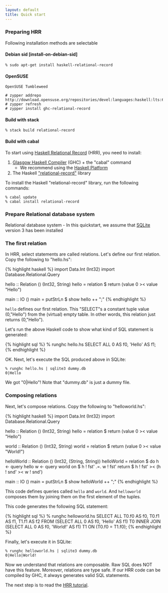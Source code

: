 ```yaml
---
layout: default
title: Quick start
---
```


### Preparing HRR

Following installation methods are selectable

#### Debian sid [install-on-debian-sid]

    % sudo apt-get install haskell-relational-record

#### OpenSUSE

    OpenSUSE Tumbleweed

    # zypper addrepo http://download.opensuse.org/repositories/devel:languages:haskell:lts:6/openSUSE_Tumbleweed/devel:languages:haskell:lts:6.repo
    # zypper refresh
    # zypper install ghc-relational-record

#### Build with stack

    % stack build relational-record

#### Build with cabal

To start using [Haskell Relational Record](http://khibino.github.io/haskell-relational-record/) (HRR), you need to install:

1. [Glasgow Haskell Compiler](https://www.haskell.org/ghc/) (GHC) + the "cabal" command
    - We recommend using the [Haskell Platform](https://www.haskell.org/platform/)
2. The Haskell ["relational-record"](http://hackage.haskell.org/package/relational-record) library

To install the Haskell "relational-record" library, run the following commands:

    % cabal update
    % cabal install relational-record

### Prepare Relational database system

Relational database system
    - In this quickstart, we assume that [SQLite](http://www.sqlite.org/) version 3 has been installed

### The first relation

In HRR, select statements are called relations.
Let's define our first relation. Copy the following to "hello.hs":

{% highlight haskell %}
import Data.Int (Int32)
import Database.Relational.Query

hello :: Relation () (Int32, String)
hello = relation $ return (value 0 >< value "Hello")

main :: IO ()
main = putStrLn $ show hello ++ ";"
{% endhighlight %}

`hello` defines our first relation. This "SELECT"s a constant tuple value (0,"Hello") from the (virtual) empty table. In other words, this relation just returns (0,"Hello").

Let's run the above Haskell code to show what kind of SQL statement is generated:

{% highlight sql %}
% runghc hello.hs
SELECT ALL 0 AS f0, 'Hello' AS f1;
{% endhighlight %}

OK. Next, let's execute the SQL produced above in SQLite:

    % runghc hello.hs | sqlite3 dummy.db
    0|Hello

We got "0\|Hello"! Note that "dummy.db" is just a dummy file.

### Composing relations

Next, let's compose relations. Copy the following to "helloworld.hs":

{% highlight haskell %}
import Data.Int (Int32)
import Database.Relational.Query

hello :: Relation () (Int32, String)
hello = relation $ return (value 0 >< value "Hello")

world :: Relation () (Int32, String)
world = relation $ return (value 0 >< value "World!")

helloWorld :: Relation () (Int32, (String, String))
helloWorld = relation $ do
    h <- query hello
    w <- query world
    on $ h ! fst' .=. w ! fst'
    return $ h ! fst' >< (h ! snd' >< w ! snd')

main :: IO ()
main = putStrLn $ show helloWorld ++ ";"
{% endhighlight %}

This code defines queries called `hello` and `world`. And `helloworld` composes them by joining them on the first element of the tuples.

This code generates the following SQL statement:

{% highlight sql %}
% runghc helloworld.hs
SELECT ALL T0.f0 AS f0, T0.f1 AS f1, T1.f1 AS f2 FROM (SELECT ALL 0 AS f0, 'Hello' AS f1) T0 INNER JOIN (SELECT ALL 0 AS f0, 'World!' AS f1) T1 ON (T0.f0 = T1.f0);
{% endhighlight %}

Finally, let's execute it in SQLite:

    % runghc helloworld.hs | sqlite3 dummy.db
    0|Hello|World!

Now we understand that relations are composable. Raw SQL does NOT have this feature. Moreover, relations are type safe. If our HRR code can be compiled by GHC, it always generates valid SQL statements.

The next step is to read the [HRR tutorial](tutorial.html).

